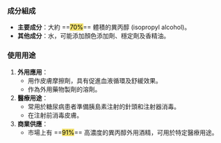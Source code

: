 ### 成分組成

- **主要成分**：大約 ==<mark style="background: #EED841C2;">70%</mark>== 體積的異丙醇 (isopropyl alcohol)。
- **其他成分**：水，可能添加顏色添加劑、穩定劑及香精油。 <!--SR:!2024-10-17,3,250-->

### 使用用途

1. **外用應用**：
    - 用作皮膚摩擦劑，具有促進血液循環及舒緩效果。
    - 作為外用藥物製劑的溶劑。
2. **醫療用途**：
    - 常用於糖尿病患者準備胰島素注射的針頭和注射器消毒。
    - 在注射前消毒皮膚。
3. **商業供應**：
    - 市場上有 ==<mark style="background: #EED841C2;">91%</mark>== 高濃度的異丙醇外用酒精，可用於特定醫療用途。
<!--SR:!2024-10-17,1,210-->